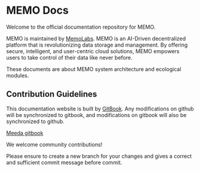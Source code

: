 # MEMO Docs

Welcome to the official documentation repository for MEMO.

MEMO is maintained by [MemoLabs](https://memolabs.org/). MEMO is an AI-Driven decentralized platform that is revolutionizing data storage and management. By offering secure, intelligent, and user-centric cloud solutions, MEMO empowers users to take control of their data like never before.

These documents are about MEMO system architecture and ecological modules.

## Contribution Guidelines

This documentation website is built by [GitBook](https://www.gitbook.com/). Any modifications on github will be synchronized to gitbook, and modifications on gitbook will also be synchronized to github.

[Meeda gitbook](https://memolabs.gitbook.io/meeda)

We welcome community contributions!

Please ensure to create a new branch for your changes and gives a correct and sufficient commit message before commit.

